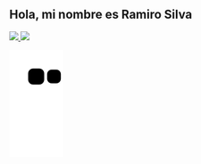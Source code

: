 ## Hola, mi nombre es Ramiro Silva
 <div>
  <a href="https://github.com/ramirinho10">
  <img height="180em" src="https://github-readme-stats.vercel.app/api?username=ramirinho10&show_icons=true&theme=dracula&include_all_commits=true&count_private=true"/>
  <img height="180em" src="https://github-readme-stats.vercel.app/api/top-langs/?username=ramirinho10&layout=compact&langs_count=7&theme=dracula"/>
</div>
  
 
<div> 
 
  ![Snake animation](https://github.com/rafaballerini/rafaballerini/blob/output/github-contribution-grid-snake.svg)
 
</div>
